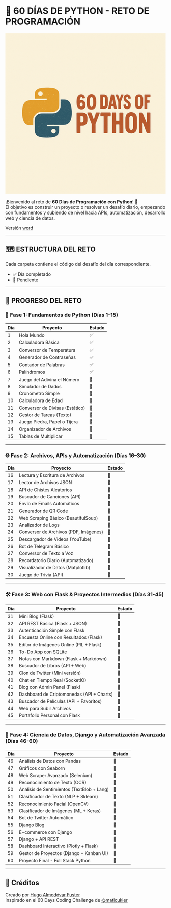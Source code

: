 # 🐍 60 DÍAS DE PYTHON - RETO DE PROGRAMACIÓN

![Logo](assets/img/60DaysOfPython.png)

¡Bienvenido al reto de **60 Días de Programación con Python**! 🚀  
El objetivo es construir un proyecto o resolver un desafío diario, empezando con fundamentos y subiendo de nivel hacia
APIs, automatización, desarrollo web y ciencia de datos.

Versión [word](https://docs.google.com/document/d/1kbTi_IZrkIQ7h4ZOMg-QYWSi0fN63-pTFT2p9lhOiGY/edit?usp=sharing)

---

## 🗺️ ESTRUCTURA DEL RETO

Cada carpeta contiene el código del desafío del día correspondiente.

- ✅ Día completado
- 🔲 Pendiente

---

## 📅 PROGRESO DEL RETO

### 🧩 Fase 1: Fundamentos de Python (Días 1–15)

| Día | Proyecto                        | Estado |
|-----|---------------------------------|--------|
| 1   | Hola Mundo                      | ✅      |
| 2   | Calculadora Básica              | ✅      |
| 3   | Conversor de Temperatura        | ✅      |
| 4   | Generador de Contraseñas        | ✅      |
| 5   | Contador de Palabras            | ✅      |
| 6   | Palíndromos                     | ✅      |
| 7   | Juego del Adivina el Número     | 🔲     |
| 8   | Simulador de Dados              | 🔲     |
| 9   | Cronómetro Simple               | 🔲     |
| 10  | Calculadora de Edad             | 🔲     |
| 11  | Conversor de Divisas (Estático) | 🔲     |
| 12  | Gestor de Tareas (Texto)        | 🔲     |
| 13  | Juego Piedra, Papel o Tijera    | 🔲     |
| 14  | Organizador de Archivos         | 🔲     |
| 15  | Tablas de Multiplicar           | 🔲     |

---

### 🌐 Fase 2: Archivos, APIs y Automatización (Días 16–30)

| Día | Proyecto                              | Estado |
|-----|---------------------------------------|--------|
| 16  | Lectura y Escritura de Archivos       | 🔲     |
| 17  | Lector de Archivos JSON               | 🔲     |
| 18  | API de Chistes Aleatorios             | 🔲     |
| 19  | Buscador de Canciones (API)           | 🔲     |
| 20  | Envío de Emails Automáticos           | 🔲     |
| 21  | Generador de QR Code                  | 🔲     |
| 22  | Web Scraping Básico (BeautifulSoup)   | 🔲     |
| 23  | Analizador de Logs                    | 🔲     |
| 24  | Conversor de Archivos (PDF, Imágenes) | 🔲     |
| 25  | Descargador de Videos (YouTube)       | 🔲     |
| 26  | Bot de Telegram Básico                | 🔲     |
| 27  | Conversor de Texto a Voz              | 🔲     |
| 28  | Recordatorio Diario (Automatizado)    | 🔲     |
| 29  | Visualizador de Datos (Matplotlib)    | 🔲     |
| 30  | Juego de Trivia (API)                 | 🔲     |

---

### 🛠️ Fase 3: Web con Flask & Proyectos Intermedios (Días 31-45)

| Día | Proyecto                                  | Estado |
|-----|-------------------------------------------|--------|
| 31  | Mini Blog (Flask)                         | 🔲     |
| 32  | API REST Básica (Flask + JSON)            | 🔲     |
| 33  | Autenticación Simple con Flask            | 🔲     |
| 34  | Encuesta Online con Resultados (Flask)    | 🔲     |
| 35  | Editor de Imágenes Online (PIL + Flask)   | 🔲     |
| 36  | To-Do App con SQLite                      | 🔲     |
| 37  | Notas con Markdown (Flask + Markdown)     | 🔲     |
| 38  | Buscador de Libros (API + Web)            | 🔲     |
| 39  | Clon de Twitter (Mini versión)            | 🔲     |
| 40  | Chat en Tiempo Real (SocketIO)            | 🔲     |
| 41  | Blog con Admin Panel (Flask)              | 🔲     |
| 42  | Dashboard de Criptomonedas (API + Charts) | 🔲     |
| 43  | Buscador de Películas (API + Favoritos)   | 🔲     |
| 44  | Web para Subir Archivos                   | 🔲     |
| 45  | Portafolio Personal con Flask             | 🔲     |

---

### 🔬 Fase 4: Ciencia de Datos, Django y Automatización Avanzada (Días 46-60)

| Día | Proyecto                                   | Estado |
|-----|--------------------------------------------|--------|
| 46  | Análisis de Datos con Pandas               | 🔲     |
| 47  | Gráficos con Seaborn                       | 🔲     |
| 48  | Web Scraper Avanzado (Selenium)            | 🔲     |
| 49  | Reconocimiento de Texto (OCR)              | 🔲     |
| 50  | Análisis de Sentimientos (TextBlob + Lang) | 🔲     |
| 51  | Clasificador de Texto (NLP + Sklearn)      | 🔲     |
| 52  | Reconocimiento Facial (OpenCV)             | 🔲     |
| 53  | Clasificador de Imágenes (ML + Keras)      | 🔲     |
| 54  | Bot de Twitter Automático                  | 🔲     |
| 55  | Django Blog                                | 🔲     |
| 56  | E-commerce con Django                      | 🔲     |
| 57  | Django + API REST                          | 🔲     |
| 58  | Dashboard Interactivo (Plotly + Flask)     | 🔲     |
| 59  | Gestor de Proyectos (Django + Kanban UI)   | 🔲     |
| 60  | Proyecto Final - Full Stack Python         | 🔲     |

---

## 📌 Créditos

Creado por [Hugo Almodóvar Fuster](https://www.linkedin.com/in/hugoalmodovar/)  
Inspirado en el 60 Days Coding Challenge de [@maticukier](https://www.linkedin.com/in/matias-cukier-034004230/)

